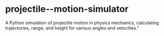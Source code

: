 # projectile--motion-simulator
A Python simulation of projectile motion in physics mechanics, calculating trajectories, range, and height for various angles and velocities."
